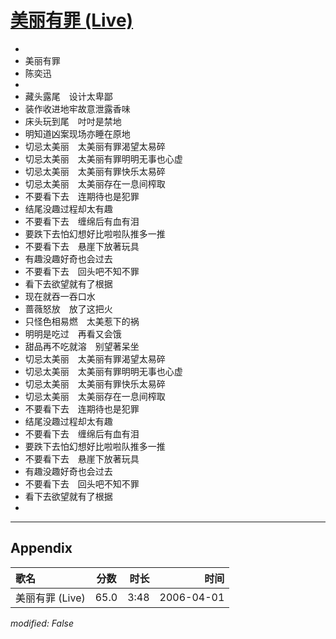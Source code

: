 # [美丽有罪 (Live)](https://music.163.com/song?id=65875)

* 
* 美丽有罪
* 陈奕迅
* 
* 藏头露尾　设计太卑鄙
* 装作收进地牢故意泄露香味
* 床头玩到尾　吋吋是禁地
* 明知道凶案现场亦睡在原地
* 切忌太美丽　太美丽有罪渴望太易碎
* 切忌太美丽　太美丽有罪明明无事也心虚
* 切忌太美丽　太美丽有罪快乐太易碎
* 切忌太美丽　太美丽存在一息间榨取
* 不要看下去　连期待也是犯罪
* 结尾没趣过程却太有趣
* 不要看下去　缠绵后有血有泪
* 要跌下去怕幻想好比啦啦队推多一推
* 不要看下去　悬崖下放著玩具
* 有趣没趣好奇也会过去
* 不要看下去　回头吧不知不罪
* 看下去欲望就有了根据
* 现在就吞一吞口水
* 蔷薇怒放　放了这把火
* 只怪色相易燃　太美惹下的祸
* 明明是吃过　再看又会饿
* 甜品再不吃就溶　别望著呆坐
* 切忌太美丽　太美丽有罪渴望太易碎
* 切忌太美丽　太美丽有罪明明无事也心虚
* 切忌太美丽　太美丽有罪快乐太易碎
* 切忌太美丽　太美丽存在一息间榨取
* 不要看下去　连期待也是犯罪
* 结尾没趣过程却太有趣
* 不要看下去　缠绵后有血有泪
* 要跌下去怕幻想好比啦啦队推多一推
* 不要看下去　悬崖下放著玩具
* 有趣没趣好奇也会过去
* 不要看下去　回头吧不知不罪
* 看下去欲望就有了根据
* 


---

## Appendix

|歌名|分数|时长|时间|
|:---|:---:|---:|---:|
|美丽有罪 (Live)|65.0|3:48|2006-04-01

*modified: False*